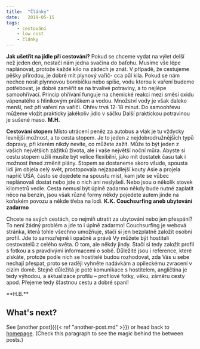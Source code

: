```yaml
---
title:  "Články"
date:   2019-05-15
tags: 
    - cestování
    - low cost
    - články
---
```

**Jak ušetřit na jídle při cestování?**
Pokud se chceme vydat na výlet delší než jeden den, nestačí nám jedna svačina do baťohu. Musíme vše lépe naplánovat, protože každé kilo na zádech je znát. V případě, že cestujeme pěšky přírodou, je dobré mít plynový vařič- cca půl kila. Pokud se nám  nechce nosit plynnovou bombičku nebo spíše, vodu kterou k vaření budeme potřebovat, je dobré zaměřit se na trvalivé potraviny, a to nejlépe samoohřívací. Princip ohřívání funguje na chemické reakci mezi směsí oxidu vápenatého s hliníkovým práškem a vodou. Množství vody je však daleko menší, než při vaření na vařiči. Ohřev trvá 12-18 minut. Do samoohřevu můžeme vložit prakticky jakékoliv jídlo v sáčku Další praktickou potravinou je sušené maso. 
**M.H.**

**Cestování stopem**
Místo utrácení peněz za autobus a vlak je tu vždycky levnější možnost, a to cesta stopem. Je to jeden z nejdobrodružnějších typů dopravy, při kterém nikdy nevíte, co můžete zažít. Může to být jeden z vašich největších zážitků života, ale i vaše největší noční můra. Abyste si cestu stopem užili musíte být velice flexibilní, jako mít dostatek času tak i možnost ihned změnit plány. Stopem se dostaneme skoro všude, spousta lidí jím objela celý svět, prostopovala nejzapadlejší kouty Asie a projela napříč USA, často se dojedete na spoustu míst, kam jste se vůbec neplánovali dostat nebo jste o nich ani neslyšeli. Nebo jsou o několik stovek kilometrů vedle. Cesta nemusí být úplně zadarmo někdy bude nutné zaplatit něco na benzín, jsou však různé formy někdy pojedete autem jinde na koňském povozu a někde třeba na lodi.
**K.K.**
**Couchsurfing aneb ubytování zadarmo**
<p>Chcete na svých cestách, co nejmíň utratit za ubytování nebo jen přespání? To není žádný problém a jde to i úplně zadarmo! Couchsurfing je webová stránka, která tohle všechno umožňuje, stačí si jen bezplatně založit osobní profil. Jde to samozřejmě i opačně a právě Vy můžete být hostiteli cestovatelů z celého světa. O tom, ale někdy jindy. Stačí si tedy založit profil s fotkou a s pravdivými informacemi o sobě. Důležité jsou i reference, které získáte, protože podle nich se hostitelé budou rozhodovat, zda Vás u sebe nechají přespat, proto se raději vyhněte nadávkám a opileckému zvracení v cizím domě. Stejně důležitá je poté komunikace s hostitelem, angličtina je tedy výhodou, a aktualizace profilu – profilové fotky, věku, záměru cesty apod. Přejeme tedy šťastnou cestu a dobré spaní!</p>
**H.B.**


## What's next?

See [another post]({{< ref "another-post.md" >}}) or head back to [homepage](../../). (Check this paragraph to see the magic behind the between posts.)




